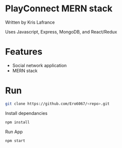 # PlayConnect MERN stack

Written by Kris Lafrance

Uses Javascript, Express, MongoDB, and React/Redux

# Features

- Social network application
- MERN stack

# Run

```sh
git clone https://github.com/Ero6067/<repo>.git
```

Install dependancies

```sh
npm install
```

Run App

```sh
npm start
```
